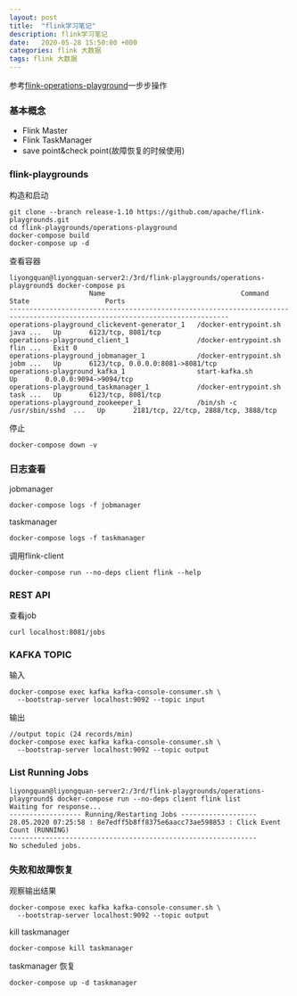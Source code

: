 ```yaml
---
layout: post
title:  "flink学习笔记"
description: flink学习笔记
date:   2020-05-28 15:50:00 +000
categories: flink 大数据
tags: flink 大数据
---
```


参考[flink-operations-playground](https://ci.apache.org/projects/flink/flink-docs-release-1.10/zh/getting-started/docker-playgrounds/flink-operations-playground.html)一步步操作

### 基本概念

- Flink Master
- Flink TaskManager
- save point&check point(故障恢复的时候使用)

### flink-playgrounds

构造和启动

```shell
git clone --branch release-1.10 https://github.com/apache/flink-playgrounds.git
cd flink-playgrounds/operations-playground
docker-compose build
docker-compose up -d
```

查看容器

```shell
liyongquan@liyongquan-server2:/3rd/flink-playgrounds/operations-playground$ docker-compose ps
                    Name                                  Command               State                   Ports                
-----------------------------------------------------------------------------------------------------------------------------
operations-playground_clickevent-generator_1   /docker-entrypoint.sh java ...   Up       6123/tcp, 8081/tcp                  
operations-playground_client_1                 /docker-entrypoint.sh flin ...   Exit 0                                       
operations-playground_jobmanager_1             /docker-entrypoint.sh jobm ...   Up       6123/tcp, 0.0.0.0:8081->8081/tcp    
operations-playground_kafka_1                  start-kafka.sh                   Up       0.0.0.0:9094->9094/tcp              
operations-playground_taskmanager_1            /docker-entrypoint.sh task ...   Up       6123/tcp, 8081/tcp                  
operations-playground_zookeeper_1              /bin/sh -c /usr/sbin/sshd  ...   Up       2181/tcp, 22/tcp, 2888/tcp, 3888/tcp

```

停止

```shell
docker-compose down -v
```

### 日志查看

jobmanager

```shell
docker-compose logs -f jobmanager
```

taskmanager

```shell
docker-compose logs -f taskmanager
```

调用flink-client

```shell
docker-compose run --no-deps client flink --help
```

### REST API

查看job

```shell
curl localhost:8081/jobs
```

### KAFKA TOPIC

输入

```shell
docker-compose exec kafka kafka-console-consumer.sh \
  --bootstrap-server localhost:9092 --topic input
```

输出

```shell
//output topic (24 records/min)
docker-compose exec kafka kafka-console-consumer.sh \
  --bootstrap-server localhost:9092 --topic output
```

### List Running Jobs

```shell
liyongquan@liyongquan-server2:/3rd/flink-playgrounds/operations-playground$ docker-compose run --no-deps client flink list
Waiting for response...
------------------ Running/Restarting Jobs -------------------
28.05.2020 07:25:58 : 8e7edff5b8ff8375e6aacc73ae598853 : Click Event Count (RUNNING)
--------------------------------------------------------------
No scheduled jobs.
```

### 失败和故障恢复

观察输出结果

```shell
docker-compose exec kafka kafka-console-consumer.sh \
  --bootstrap-server localhost:9092 --topic output
```

kill taskmanager

```shell
docker-compose kill taskmanager
```

taskmanager 恢复

```shell
docker-compose up -d taskmanager
```

